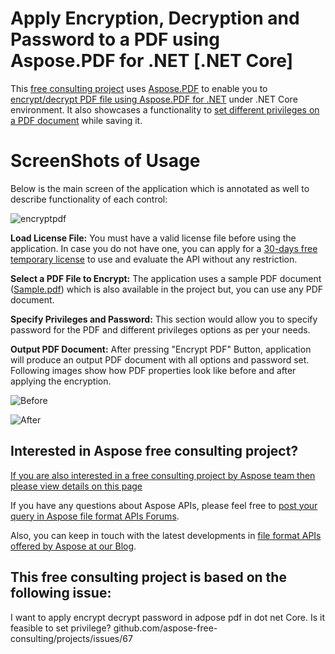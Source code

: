 # Apply Encryption, Decryption and Password to a PDF using Aspose.PDF for .NET [.NET Core]
This [free consulting project](https://aspose-free-consulting.github.io/) uses [Aspose.PDF](https://products.aspose.com/pdf) to enable you to [encrypt/decrypt PDF file using Aspose.PDF for .NET](https://docs.aspose.com/pdf/net/set-privileges-encrypt-and-decrypt-pdf-file/) under .NET Core environment. It also showcases a functionality to [set different privileges on a PDF document](https://docs.aspose.com/pdf/net/set-privileges-encrypt-and-decrypt-pdf-file/#set-privileges-on-an-existing-pdf-file) while saving it.

# ScreenShots of Usage

Below is the main screen of the application which is annotated as well to describe functionality of each control:

![encryptpdf](https://user-images.githubusercontent.com/22503496/93925862-348af180-fd30-11ea-8310-d48bb43e9fc3.png)

**Load License File:** You must have a valid license file before using the application. In case you do not have one, you can apply for a [30-days free temporary license](https://purchase.aspose.com/temporary-license) to use and evaluate the API without any restriction.

**Select a PDF File to Encrypt:** The application uses a sample PDF document ([Sample.pdf](https://github.com/aspose-free-consulting/projects/files/5263493/Sample.pdf)) which is also available in the project but, you can use any PDF document.

**Specify Privileges and Password:** This section would allow you to specify password for the PDF and different privileges options as per your needs.

**Output PDF Document:** After pressing "Encrypt PDF" Button, application will produce an output PDF document with all options and password set. Following images show how PDF properties look like before and after applying the encryption.

![Before](https://user-images.githubusercontent.com/22503496/93926942-9dbf3480-fd31-11ea-94b1-fc45be74cfda.png)

![After](https://user-images.githubusercontent.com/22503496/93926976-aa438d00-fd31-11ea-89c2-207c31408579.png)


## Interested in Aspose free consulting project?
[If you are also interested in a free consulting project by Aspose team then please view details on this page](https://aspose-free-consulting.github.io/)

If you have any questions about Aspose APIs, please feel free to [post your query in Aspose file format APIs Forums](https://forum.aspose.com/). 

Also, you can keep in touch with the latest developments in [file format APIs offered by Aspose at our Blog](https://blog.aspose.com/).

## This free consulting project is based on the following issue:

I want to apply encrypt decrypt password in adpose pdf in dot net Core. Is it feasible to set privilege? github.com/aspose-free-consulting/projects/issues/67
